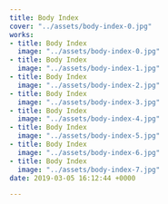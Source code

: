```yaml
---
title: Body Index
cover: "../assets/body-index-0.jpg"
works:
- title: Body Index
  image: "../assets/body-index-0.jpg"
- title: Body Index
  image: "../assets/body-index-1.jpg"
- title: Body Index
  image: "../assets/body-index-2.jpg"
- title: Body Index
  image: "../assets/body-index-3.jpg"
- title: Body Index
  image: "../assets/body-index-4.jpg"
- title: Body Index
  image: "../assets/body-index-5.jpg"
- title: Body Index
  image: "../assets/body-index-6.jpg"
- title: Body Index
  image: "../assets/body-index-7.jpg"
date: 2019-03-05 16:12:44 +0000

---
```


